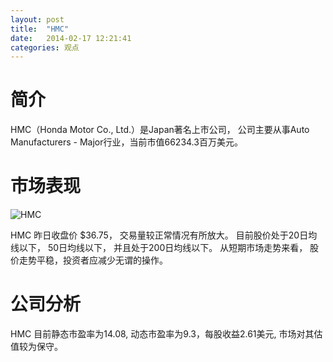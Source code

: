 ```yaml
---
layout: post
title:  "HMC"
date:   2014-02-17 12:21:41
categories: 观点
---
```


# 简介
HMC（Honda Motor Co., Ltd.）是Japan著名上市公司，
公司主要从事Auto Manufacturers - Major行业，当前市值66234.3百万美元。

# 市场表现

![HMC](http://finviz.com/chart.ashx?t=HMC&ty=c&ta=1&p=d&s=l)

HMC 昨日收盘价 $36.75，
交易量较正常情况有所放大。
目前股价处于20日均线以下，
50日均线以下，
并且处于200日均线以下。
从短期市场走势来看，
股价走势平稳，投资者应减少无谓的操作。

# 公司分析
HMC 目前静态市盈率为14.08, 动态市盈率为9.3，每股收益2.61美元,
市场对其估值较为保守。
